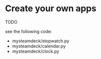 # Create your own apps

TODO

see the following code:

- mysteamdeck/stopwatch.py
- mysteamdeck/calendar.py
- mysteamdeck/clock.py
